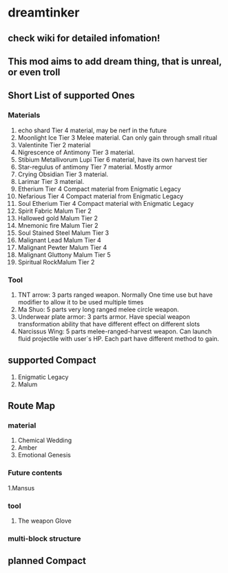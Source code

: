 # dreamtinker

## check wiki for detailed infomation!

## This mod aims to add dream thing, that is unreal, or even troll

## Short List of supported Ones

### Materials

1. echo shard Tier 4 material, may be nerf in the future
2. Moonlight Ice Tier 3 Melee material. Can only gain through small ritual
3. Valentinite Tier 2 material
4. Nigrescence of Antimony Tier 3 material.
5. Stibium Metallivorum Lupi Tier 6 material, have its own harvest tier
6. Star-regulus of antimony Tier 7 material. Mostly armor
7. Crying Obsidian Tier 3 material.
8. Larimar Tier 3 material.
9. Etherium Tier 4 Compact material from Enigmatic Legacy
10. Nefarious Tier 4 Compact material from Enigmatic Legacy
11. Soul Etherium Tier 4 Compact material with Enigmatic Legacy
12. Spirit Fabric Malum Tier 2
13. Hallowed gold Malum Tier 2
14. Mnemonic fire Malum Tier 2
15. Soul Stained Steel Malum Tier 3
16. Malignant Lead Malum Tier 4
17. Malignant Pewter Malum Tier 4
18. Malignant Gluttony Malum Tier 5
19. Spiritual RockMalum Tier 2

### Tool

1. TNT arrow: 3 parts ranged weapon. Normally One time use but have modifier to allow it to be used multiple times
2. Ma Shuo: 5 parts very long ranged melee circle weapon.
3. Underwear plate armor: 3 parts armor. Have special weapon transformation ability that have different effect on
   different slots
4. Narcissus Wing: 5 parts melee-ranged-harvest weapon. Can launch fluid projectile with user`s HP. Each part have
   different method to gain.

## supported Compact

1. Enigmatic Legacy
1. Malum

## Route Map

### material

1. Chemical Wedding
2. Amber
4. Emotional Genesis

### Future contents

1.Mansus

### tool

1. The weapon Glove

### multi-block structure

## planned Compact


